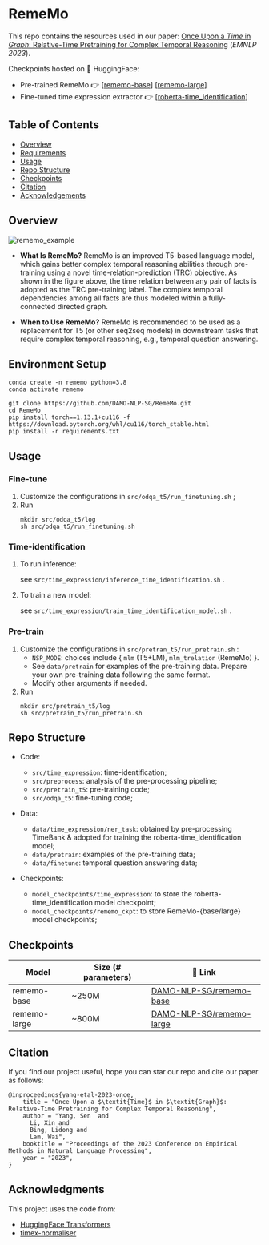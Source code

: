 # RemeMo

This repo contains the resources used in our paper: [Once Upon a *Time* in *Graph*: Relative-Time Pretraining for Complex Temporal Reasoning](https://arxiv.org/abs/2310.14709) (*EMNLP 2023*).

Checkpoints hosted on 🤗 HuggingFace: 
- Pre-trained RemeMo 👉 [[rememo-base](https://huggingface.co/DAMO-NLP-SG/rememo-base)] [[rememo-large](https://huggingface.co/DAMO-NLP-SG/rememo-large)]
- Fine-tuned time expression extractor 👉 [[roberta-time_identification](https://huggingface.co/DAMO-NLP-SG/roberta-time_identification)]

## Table of Contents

- [Overview](https://github.com/DAMO-NLP-SG/RemeMo#overview)
- [Requirements](https://github.com/DAMO-NLP-SG/RemeMo#requirements)
- [Usage](https://github.com/DAMO-NLP-SG/RemeMo#usage)
- [Repo Structure](https://github.com/DAMO-NLP-SG/RemeMo#repo-structure)
- [Checkpoints](https://github.com/DAMO-NLP-SG/RemeMo#checkpoints)
- [Citation](https://github.com/DAMO-NLP-SG/RemeMo#citation)
- [Acknowledgements](https://github.com/DAMO-NLP-SG/RemeMo#acknowledgments)

## Overview
![rememo_example](https://github.com/DAMO-NLP-SG/RemeMo/assets/18526640/6d1af421-11f7-4ded-9cbd-342316bd5c43)

- **What Is RemeMo?** RemeMo is an improved T5-based language model, which gains better complex temporal reasoning abilities through pre-training using a novel time-relation-prediction (TRC) objective. 
As shown in the figure above, the time relation between any pair of facts is adopted as the TRC pre-training label. The complex temporal dependencies among all facts are thus modeled within a fully-connected directed graph.

- **When to Use RemeMo?** RemeMo is recommended to be used as a replacement for T5 (or other seq2seq models) in downstream tasks that require complex temporal reasoning, e.g., temporal question answering.

## Environment Setup

```
conda create -n rememo python=3.8
conda activate rememo

git clone https://github.com/DAMO-NLP-SG/RemeMo.git
cd RemeMo
pip install torch==1.13.1+cu116 -f https://download.pytorch.org/whl/cu116/torch_stable.html
pip install -r requirements.txt
```

## Usage

### Fine-tune

1. Customize the configurations in `src/odqa_t5/run_finetuning.sh` ;
2. Run 
    ```
    mkdir src/odqa_t5/log
    sh src/odqa_t5/run_finetuning.sh
    ```

### Time-identification

1. To run inference:
    
    see `src/time_expression/inference_time_identification.sh` .
    
2. To train a new model:
    
    see `src/time_expression/train_time_identification_model.sh` .
    

### Pre-train

1. Customize  the configurations in `src/pretran_t5/run_pretrain.sh` :
    - `NSP_MODE`: choices include { `mlm` (T5+LM), `mlm_trelation` (RemeMo) }.
    - See `data/pretrain` for examples of the pre-training data. Prepare your own pre-training data following the same format.
    - Modify other arguments if needed.
2. Run
    ```
    mkdir src/pretrain_t5/log
    sh src/pretrain_t5/run_pretrain.sh
    ```

## Repo Structure

- Code:
    - `src/time_expression`: time-identification;
    - `src/preprocess`: analysis of the pre-processing pipeline;
    - `src/pretrain_t5`: pre-training code;
    - `src/odqa_t5`: fine-tuning code;
- Data:
    - `data/time_expression/ner_task`: obtained by pre-processing TimeBank & adopted for training the roberta-time_identification model;
    - `data/pretrain`: examples of the pre-training data;
    - `data/finetune`: temporal question answering data;

- Checkpoints:
    - `model_checkpoints/time_expression`: to store the roberta-time_identification model checkpoint;
    - `model_checkpoints/rememo_ckpt`: to store RemeMo-{base/large} model checkpoints;

## Checkpoints

| Model | Size (# parameters) | 🤗 Link |
|----------|----------|----------|
| rememo-base| ~250M | [DAMO-NLP-SG/rememo-base](https://huggingface.co/DAMO-NLP-SG/rememo-base) |
| rememo-large| ~800M | [DAMO-NLP-SG/rememo-large](https://huggingface.co/DAMO-NLP-SG/rememo-large) |


## Citation
If you find our project useful, hope you can star our repo and cite our paper as follows:
```
@inproceedings{yang-etal-2023-once,
    title = "Once Upon a $\textit{Time}$ in $\textit{Graph}$: Relative-Time Pretraining for Complex Temporal Reasoning",
    author = "Yang, Sen  and
      Li, Xin and
      Bing, Lidong and
      Lam, Wai",
    booktitle = "Proceedings of the 2023 Conference on Empirical Methods in Natural Language Processing",
    year = "2023",
}
```

## Acknowledgments

This project uses the code from:
- [HuggingFace Transformers](https://github.com/huggingface/transformers/)
- [timex-normaliser](https://github.com/filannim/timex-normaliser)
